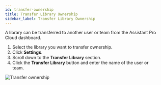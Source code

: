 ```yaml
---
id: transfer-ownership
title: Transfer Library Ownership
sidebar_label: Transfer Library Ownership
---
```


A library can be transferred to another user or team from the Assistant Pro Cloud dashboard.

1. Select the library you want to transfer ownership.
2. Click **Settings**.
3. Scroll down to the **Transfer Library** section.
4. Click the **Transfer Library** button and enter the name of the user or team.

![Transfer ownership](/img/assistant/cloud--account-settings--transfer-ownership--1.jpg)
